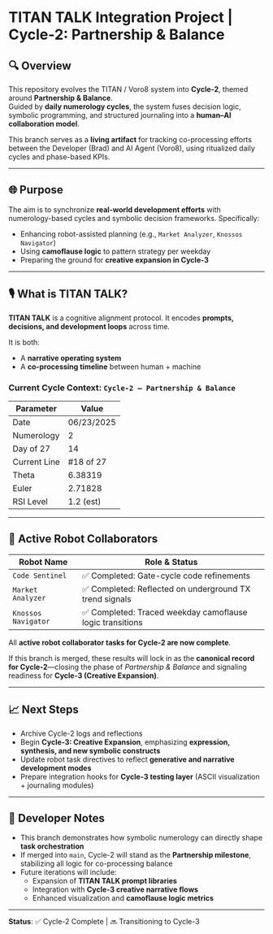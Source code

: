# TITAN TALK Integration Project | Cycle-2: Partnership & Balance

## 🔍 Overview

This repository evolves the TITAN / Voro8 system into **Cycle-2**, themed around **Partnership & Balance**.  
Guided by **daily numerology cycles**, the system fuses decision logic, symbolic programming, and structured journaling into a **human–AI collaboration model**.

This branch serves as a **living artifact** for tracking co-processing efforts between the Developer (Brad) and AI Agent (Voro8), using ritualized daily cycles and phase-based KPIs.

---

## 🌐 Purpose

The aim is to synchronize **real-world development efforts** with numerology-based cycles and symbolic decision frameworks. Specifically:

- Enhancing robot-assisted planning (e.g., `Market Analyzer`, `Knossos Navigator`)  
- Using **camoflause logic** to pattern strategy per weekday  
- Preparing the ground for **creative expansion in Cycle-3**

---

## 🎙️ What is TITAN TALK?

**TITAN TALK** is a cognitive alignment protocol. It encodes **prompts, decisions, and development loops** across time.  

It is both:

- A **narrative operating system**  
- A **co-processing timeline** between human + machine  

### Current Cycle Context: `Cycle-2 – Partnership & Balance`

| Parameter          | Value         |
|-------------------|---------------|
| Date              | 06/23/2025    |
| Numerology        | 2             |
| Day of 27         | 14            |
| Current Line      | #18 of 27     |
| Theta             | 6.38319       |
| Euler             | 2.71828       |
| RSI Level         | 1.2 (est)     |

---

## 🤖 Active Robot Collaborators

| Robot Name          | Role & Status                                              |
|---------------------|------------------------------------------------------------|
| `Code Sentinel`     | ✅ Completed: Gate-cycle code refinements                   |
| `Market Analyzer`   | ✅ Completed: Reflected on underground TX trend signals     |
| `Knossos Navigator` | ✅ Completed: Traced weekday camoflause logic transitions   |

All **active robot collaborator tasks for Cycle-2 are now complete**.  

If this branch is merged, these results will lock in as the **canonical record for Cycle-2**—closing the phase of *Partnership & Balance* and signaling readiness for **Cycle-3 (Creative Expansion)**.

---

## 📈 Next Steps

- Archive Cycle-2 logs and reflections  
- Begin **Cycle-3: Creative Expansion**, emphasizing **expression, synthesis, and new symbolic constructs**  
- Update robot task directives to reflect **generative and narrative development modes**  
- Prepare integration hooks for **Cycle-3 testing layer** (ASCII visualization + journaling modules)

---

## 🧩 Developer Notes

- This branch demonstrates how symbolic numerology can directly shape **task orchestration**  
- If merged into `main`, Cycle-2 will stand as the **Partnership milestone**, stabilizing all logic for co-processing balance  
- Future iterations will include:
  - Expansion of **TITAN TALK prompt libraries**  
  - Integration with **Cycle-3 creative narrative flows**  
  - Enhanced visualization and **camoflause logic metrics**

---

**Status**: ✅ Cycle-2 Complete | 🔜 Transitioning to Cycle-3
